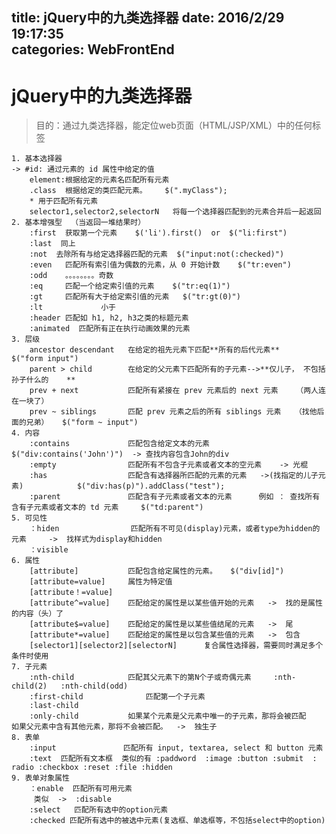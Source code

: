 title: jQuery中的九类选择器
date: 2016/2/29 19:17:35                
categories: WebFrontEnd
---

# jQuery中的九类选择器 #

> 目的：通过九类选择器，能定位web页面（HTML/JSP/XML）中的任何标签

	1. 基本选择器
	-> #id: 通过元素的 id 属性中给定的值
		element:根据给定的元素名匹配所有元素
		.class  根据给定的类匹配元素。    $(".myClass");
		* 用于匹配所有元素
		selector1,selector2,selectorN   将每一个选择器匹配到的元素合并后一起返回
	2. 基本增强型  （当返回一堆结果时）
		:first  获取第一个元素    $('li').first()  or  $("li:first")
		:last  同上
		:not  去除所有与给定选择器匹配的元素  $("input:not(:checked)")  
		:even   匹配所有索引值为偶数的元素，从 0 开始计数    $("tr:even")
		:odd    。。。。。。。。奇数
		:eq     匹配一个给定索引值的元素    $("tr:eq(1)")
		:gt     匹配所有大于给定索引值的元素   $("tr:gt(0)")
		:lt             小于
		:header 匹配如 h1, h2, h3之类的标题元素
		:animated  匹配所有正在执行动画效果的元素
	3. 层级
	    ancestor descendant   在给定的祖先元素下匹配**所有的后代元素**    $("form input")
		parent > child        在给定的父元素下匹配所有的子元素-->**仅儿子， 不包括孙子什么的	**
	  	prev + next           匹配所有紧接在 prev 元素后的 next 元素    （两人连在一块了）
	    prev ~ siblings       匹配 prev 元素之后的所有 siblings 元素   （找他后面的兄弟）   $("form ~ input")
	4. 内容 
	    :contains  			  匹配包含给定文本的元素   $("div:contains('John')")  -> 查找内容包含John的div
		:empty				  匹配所有不包含子元素或者文本的空元素    -> 光棍
		:has				  匹配含有选择器所匹配的元素的元素   ->(找指定的儿子元素)            $("div:has(p)").addClass("test");
	    :parent  			  匹配含有子元素或者文本的元素      例如 ： 查找所有含有子元素或者文本的 td 元素     $("td:parent")
	5. 可见性
		：hiden 				  匹配所有不可见(display)元素，或者type为hidden的元素	  ->  找样式为display和hidden
		：visible
	6. 属性
		[attribute]			  匹配包含给定属性的元素。   $("div[id]")
		[attribute=value]     属性为特定值
		[attribute！=value]
		[attribute^=value]    匹配给定的属性是以某些值开始的元素   ->  找的是属性的内容（头）了
		[attribute$=value]	  匹配给定的属性是以某些值结尾的元素   ->  尾
		[attribute*=value]    匹配给定的属性是以包含某些值的元素   ->  包含
		[selector1][selector2][selectorN]      复合属性选择器，需要同时满足多个条件时使用  
	7. 子元素
		:nth-child            匹配其父元素下的第N个子或奇偶元素     :nth-child(2)   :nth-child(odd)
	    :first-child			  匹配第一个子元素  
		:last-child
		:only-child           如果某个元素是父元素中唯一的子元素，那将会被匹配   如果父元素中含有其他元素，那将不会被匹配。  ->  独生子
	8. 表单
		:input               匹配所有 input, textarea, select 和 button 元素
		:text  匹配所有文本框  类似的有 :paddword  :image :button :submit  : radio :checkbox :reset :file :hidden 
	9. 表单对象属性
		：enable  匹配所有可用元素
		 类似  ->  :disable  
		:select   匹配所有选中的option元素
		:checked 匹配所有选中的被选中元素(复选框、单选框等，不包括select中的option)




   